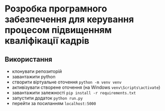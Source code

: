 # Розробка програмного забезпечення для керування процесом підвищенням кваліфікації кадрів

## Використання

* клонувати репозиторій
* завантажити python
* створити віртуальне оточення `python -m venv venv`
* активізувати створене оточення (на Windows `venv\Scripts\activate`)
* завантажити залежності `pip install -r requirements.txt`
* запустити додаток `python run.py`
* перейти за посиланням `localhost:5000`
